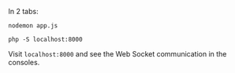 In 2 tabs:

```
nodemon app.js

php -S localhost:8000
```

Visit `localhost:8000` and see the Web Socket communication in the consoles.
